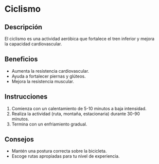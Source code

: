 # Ciclismo

## Descripción  
El ciclismo es una actividad aeróbica que fortalece el tren inferior y mejora la capacidad cardiovascular.

## Beneficios  
- Aumenta la resistencia cardiovascular.  
- Ayuda a fortalecer piernas y glúteos.  
- Mejora la resistencia muscular.  

## Instrucciones  
1. Comienza con un calentamiento de 5-10 minutos a baja intensidad.  
2. Realiza la actividad (ruta, montaña, estacionaria) durante 30-90 minutos.  
3. Termina con un enfriamiento gradual.  

## Consejos  
- Mantén una postura correcta sobre la bicicleta.  
- Escoge rutas apropiadas para tu nivel de experiencia.